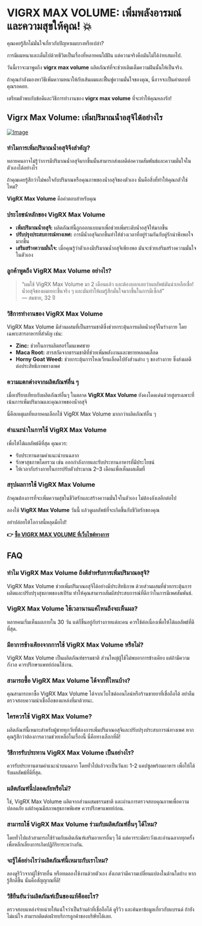 # VIGRX MAX VOLUME: เพิ่มพลังอารมณ์และความสุขให้คุณ! 💥

คุณเคยรู้สึกไม่มั่นใจเกี่ยวกับปัญหาผมบางหรือเปล่า? 

การมีผมหนาและเต็มไปด้วยชีวิตเป็นเรื่องที่หลายคนใฝ่ฝัน แต่ความจริงคือมันไม่ได้ง่ายเสมอไป. 

วันนี้เราจะมาพูดถึง **vigrx max volume** ผลิตภัณฑ์ที่จะช่วยเติมเต็มความฝันนั้นให้เป็นจริง.  

ถ้าคุณกำลังมองหาวิธีเพิ่มความหนาให้กับเส้นผมและฟื้นฟูความมั่นใจของคุณ, นี่อาจจะเป็นคำตอบที่คุณรอคอย. 

เตรียมตัวพบกับข้อดีและวิธีการทำงานของ **vigrx max volume** ที่จะทำให้คุณหลงรัก!

## Vigrx Max Volume: เพิ่มปริมาณน้ำอสุจิได้อย่างไร

[![Image](https://www2.sellhealth.com/566/vigrx_max_volume_3_1.jpg)](https://gchaffi.com/U8leQAtC)

### ทำไมการเพิ่มปริมาณน้ำอสุจิจึงสำคัญ?

หลายคนอาจไม่รู้ว่าการมีปริมาณน้ำอสุจิมากขึ้นนั้นสามารถส่งผลดีต่อความสัมพันธ์และความมั่นใจในตัวเองได้อย่างไร 

ถ้าคุณเคยรู้สึกว่าไม่พอใจกับปริมาณหรือคุณภาพของน้ำอสุจิของตัวเอง นั่นคือสิ่งที่ทำให้คุณกลัวใช่ไหม? 

**VigRX Max Volume** คือคำตอบสำหรับคุณ 

### ประโยชน์หลักของ VigRX Max Volume

- **เพิ่มปริมาณน้ำอสุจิ:** ผลิตภัณฑ์นี้ถูกออกแบบมาเพื่อช่วยเพิ่มระดับน้ำอสุจิให้มากขึ้น 
- **ปรับปรุงประสบการณ์ทางเพศ:** การมีน้ำอสุจิมากขึ้นทำให้ช่วงเวลาที่อยู่ร่วมกันกับคู่รักน่าพึงพอใจมากขึ้น 
- **เสริมสร้างความมั่นใจ:** เมื่อคุณรู้ว่าตัวเองมีปริมาณน้ำอสุจิเพียงพอ มันจะช่วยเสริมสร้างความมั่นใจในตัวเอง 

### ลูกค้าพูดถึง VigRX Max Volume อย่างไร?

> “ผมใช้ VigRX Max Volume มา 2 เดือนแล้ว และต้องบอกเลยว่าผลลัพธ์มันน่าเหลือเชื่อ! น้ำอสุจิของผมเยอะขึ้นจริง ๆ และมันทำให้ผมรู้สึกมั่นใจมากขึ้นในการมีเซ็กส์”  
> — สมชาย, 32 ปี

### วิธีการทำงานของ VigRX Max Volume

VigRX Max Volume มีส่วนผสมที่เป็นธรรมชาติซึ่งช่วยกระตุ้นการผลิตน้ำอสุจิในร่างกาย โดยเฉพาะสารอาหารที่สำคัญ เช่น:

- **Zinc:** ช่วยในการผลิตฮอร์โมนเพศชาย
- **Maca Root:** สารสกัดจากธรรมชาติที่ช่วยเพิ่มพลังงานและขยายหลอดเลือด
- **Horny Goat Weed:** ช่วยกระตุ้นการไหลเวียนเลือดไปยังส่วนต่าง ๆ ของร่างกาย ซึ่งส่งผลดีต่อประสิทธิภาพทางเพศ

### ความแตกต่างจากผลิตภัณฑ์อื่น ๆ

เมื่อเปรียบเทียบกับผลิตภัณฑ์อื่นๆ ในตลาด **VigRX Max Volume** ยังคงโดดเด่นด้วยสูตรเฉพาะที่เน้นการเพิ่มปริมาณและคุณภาพของน้ำอสุจิ 

นี่คือเหตุผลที่หลายคนเลือกใช้ VigRX Max Volume มากกว่าผลิตภัณฑ์อื่น ๆ 

### คำแนะนำในการใช้ VigRX Max Volume

เพื่อให้ได้ผลลัพธ์ดีที่สุด คุณควร:

- รับประทานตามคำแนะนำบนฉลาก
- รักษาสุขภาพโดยรวม เช่น ออกกำลังกายและรับประทานอาหารที่มีประโยชน์
- ให้เวลากับร่างกายในการปรับตัวประมาณ 2–3 เดือนเพื่อเห็นผลเต็มที่

### สรุปผลการใช้ VigRX Max Volume

ถ้าคุณต้องการที่จะเพิ่มความสุขในชีวิตรักและสร้างความมั่นใจในตัวเอง ไม่ต้องลังเลอีกต่อไป  

ลองใช้ **VigRX Max Volume** วันนี้ แล้วดูผลลัพธ์ที่จะเกิดขึ้นกับชีวิตรักของคุณ  

อย่าปล่อยให้โอกาสนี้หลุดมือไป!



**👉 [ซื้อ VIGRX MAX VOLUME ที่เว็บไซต์ทางการ](https://gchaffi.com/U8leQAtC)**

## FAQ

### ทำไม VigRX Max Volume ถึงดีสำหรับการเพิ่มปริมาณอสุจิ?
VigRX Max Volume ช่วยเพิ่มปริมาณอสุจิได้อย่างมีประสิทธิภาพ ด้วยส่วนผสมที่ช่วยกระตุ้นการผลิตและปรับปรุงสุขภาพของสเปิร์ม ทำให้คุณสามารถสัมผัสประสบการณ์ที่ดีกว่าในการมีเพศสัมพันธ์.

### VigRX Max Volume ใช้เวลานานแค่ไหนถึงจะเห็นผล?
หลายคนเริ่มเห็นผลภายใน 30 วัน แต่ก็ขึ้นอยู่กับร่างกายแต่ละคน ควรใช้ต่อเนื่องเพื่อให้ได้ผลลัพธ์ที่ดีที่สุด.

### มีอาการข้างเคียงจากการใช้ VigRX Max Volume หรือไม่?
VigRX Max Volume เป็นผลิตภัณฑ์ธรรมชาติ ส่วนใหญ่ผู้ใช้ไม่พบอาการข้างเคียง แต่ถ้ามีความกังวล ควรปรึกษาแพทย์ก่อนใช้งาน.

### สามารถซื้อ VigRX Max Volume ได้จากที่ไหนบ้าง?
คุณสามารถหาซื้อ VigRX Max Volume ได้จากเว็บไซต์ออนไลน์หรือร้านขายยาที่เชื่อถือได้ อย่าลืมตรวจสอบความน่าเชื่อถือของแหล่งที่มาด้วยนะ.

### ใครควรใช้ VigRX Max Volume?
ผลิตภัณฑ์นี้เหมาะสำหรับผู้ชายทุกวัยที่ต้องการเพิ่มปริมาณอสุจิและปรับปรุงประสบการณ์ทางเพศ หากคุณรู้สึกว่าต้องการความช่วยเหลือในเรื่องนี้ นี่คือทางเลือกที่ดี!

### วิธีการรับประทาน VigRX Max Volume เป็นอย่างไร?
ควรรับประทานตามคำแนะนำบนฉลาก โดยทั่วไปแล้วจะเป็นวันละ 1-2 แคปซูลพร้อมอาหาร เพื่อให้ได้รับผลลัพธ์ที่ดีที่สุด.

### ผลิตภัณฑ์นี้ปลอดภัยหรือไม่?
ใช่, VigRX Max Volume ผลิตจากส่วนผสมธรรมชาติ และผ่านการตรวจสอบคุณภาพเพื่อความปลอดภัย แต่ถ้าคุณมีสภาพสุขภาพพิเศษ ควรปรึกษาแพทย์ก่อน.

### สามารถใช้ VigRX Max Volume ร่วมกับผลิตภัณฑ์อื่นๆ ได้ไหม?
โดยทั่วไปแล้วสามารถใช้ร่วมกับผลิตภัณฑ์เสริมอาหารอื่นๆ ได้ แต่ควรระมัดระวังและอ่านฉลากทุกครั้ง เพื่อหลีกเลี่ยงการเกิดปฏิกิริยาระหว่างกัน.

### จะรู้ได้อย่างไรว่าผลิตภัณฑ์นี้เหมาะกับเราไหม?
ลองดูรีวิวจากผู้ใช้รายอื่น หรือทดลองใช้งานด้วยตัวเอง สังเกตว่ามีความเปลี่ยนแปลงในด้านใดบ้าง หากรู้สึกดีขึ้น นั่นคือสัญญาณที่ดี!

### วิธียืนยันว่าผลิตภัณฑ์เป็นของแท้คืออะไร?
ตรวจสอบแหล่งจำหน่ายให้แน่ใจว่าเป็นร้านค้าที่เชื่อถือได้ ดูรีวิว และค้นหาข้อมูลเกี่ยวกับแบรนด์ ถ้ายังไม่แน่ใจ สามารถติดต่อฝ่ายบริการลูกค้าของบริษัทได้เลย.